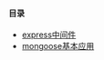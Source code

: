 #### 目录
* [express中间件](https://github.com/usx15237/Nodedemos/tree/master/express_demo)
* [mongoose基本应用](https://github.com/usx15237/Nodedemos/tree/master/mongoose_demo)
